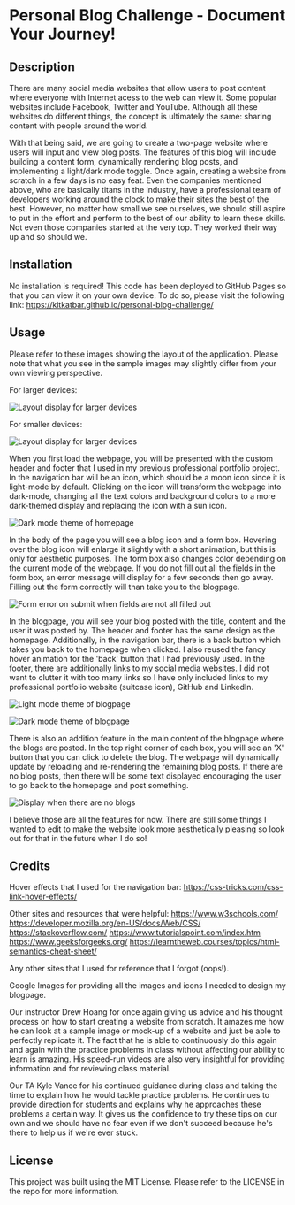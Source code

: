 # Personal Blog Challenge - Document Your Journey!

## Description

There are many social media websites that allow users to post content where everyone with Internet acess to the web can view it.  Some popular websites include Facebook, Twitter and YouTube.  Although all these websites do different things, the concept is ultimately the same: sharing content with people around the world.

With that being said, we are going to create a two-page website where users will input and view blog posts. The features of this blog will include building a content form, dynamically rendering blog posts, and implementing a light/dark mode toggle.  Once again, creating a website from scratch in a few days is no easy feat.  Even the companies mentioned above, who are basically titans in the industry, have a professional team of developers working around the clock to make their sites the best of the best.  However, no matter how small we see ourselves, we should still aspire to put in the effort and perform to the best of our ability to learn these skills.  Not even those companies started at the very top.  They worked their way up and so should we.

## Installation

No installation is required!  This code has been deployed to GitHub Pages so that you can view it on your own device.  To do so, please visit the following link: https://kitkatbar.github.io/personal-blog-challenge/

## Usage

Please refer to these images showing the layout of the application.  Please note that what you see in the sample images may slightly differ from your own viewing perspective.

For larger devices:

![Layout display for larger devices](https://github.com/KitKatBar/personal-blog-challenge/blob/main/assets/images/homepage-large-size.png?raw=true)

For smaller devices:

![Layout display for larger devices](https://github.com/KitKatBar/personal-blog-challenge/blob/main/assets/images/homepage-small-size.png?raw=true)

When you first load the webpage, you will be presented with the custom header and footer that I used in my previous professional portfolio project.  In the navigation bar will be an icon, which should be a moon icon since it is light-mode by default.  Clicking on the icon will transform the webpage into dark-mode, changing all the text colors and background colors to a more dark-themed display and replacing the icon with a sun icon.

![Dark mode theme of homepage](https://github.com/KitKatBar/personal-blog-challenge/blob/main/assets/images/homepage-dark-mode.png?raw=true)

In the body of the page you will see a blog icon and a form box.  Hovering over the blog icon will enlarge it slightly with a short animation, but this is only for aesthetic purposes.  The form box also changes color depending on the current mode of the webpage.  If you do not fill out all the fields in the form box, an error message will display for a few seconds then go away.  Filling out the form correctly will than take you to the blogpage.

![Form error on submit when fields are not all filled out](https://github.com/KitKatBar/personal-blog-challenge/blob/main/assets/images/homepage-form-error.png?raw=true)

In the blogpage, you will see your blog posted with the title, content and the user it was posted by.  The header and footer has the same design as the homepage.  Additionally, in the navigation bar, there is a back button which takes you back to the homepage when clicked.  I also reused the fancy hover animation for the 'back' button that I had previously used.  In the footer, there are additionally links to my social media websites.  I did not want to clutter it with too many links so I have only included links to my professional portfolio website (suitcase icon), GitHub and LinkedIn.

![Light mode theme of blogpage](https://github.com/KitKatBar/personal-blog-challenge/blob/main/assets/images/blogpage-light-mode.png?raw=true)

![Dark mode theme of blogpage](https://github.com/KitKatBar/personal-blog-challenge/blob/main/assets/images/blogpage-dark-mode.png?raw=true)

There is also an addition feature in the main content of the blogpage where the blogs are posted.  In the top right corner of each box, you will see an 'X' button that you can click to delete the blog.  The webpage will dynamically update by reloading and re-rendering the remaining blog posts.  If there are no blog posts, then there will be some text displayed encouraging the user to go back to the homepage and post something.

![Display when there are no blogs](https://github.com/KitKatBar/personal-blog-challenge/blob/main/assets/images/blogpage-no-blogs.png?raw=true)

I believe those are all the features for now.  There are still some things I wanted to edit to make the website look more aesthetically pleasing so look out for that in the future when I do so!

## Credits

Hover effects that I used for the navigation bar: https://css-tricks.com/css-link-hover-effects/

Other sites and resources that were helpful:
https://www.w3schools.com/
https://developer.mozilla.org/en-US/docs/Web/CSS/
https://stackoverflow.com/
https://www.tutorialspoint.com/index.htm
https://www.geeksforgeeks.org/
https://learntheweb.courses/topics/html-semantics-cheat-sheet/

Any other sites that I used for reference that I forgot (oops!).

Google Images for providing all the images and icons I needed to design my blogpage.

Our instructor Drew Hoang for once again giving us advice and his thought process on how to start creating a website from scratch.  It amazes me how he can look at a sample image or mock-up of a website and just be able to perfectly replicate it.  The fact that he is able to continuously do this again and again with the practice problems in class without affecting our ability to learn is amazing.  His speed-run videos are also very insightful for providing information and for reviewing class material.

Our TA Kyle Vance for his continued guidance during class and taking the time to explain how he would tackle practice problems.  He continues to provide direction for students and explains why he approaches these problems a certain way.  It gives us the confidence to try these tips on our own and we should have no fear even if we don't succeed because he's there to help us if we're ever stuck.

## License

This project was built using the MIT License.  Please refer to the LICENSE in the repo for more information.